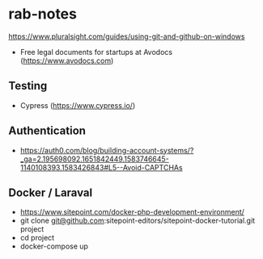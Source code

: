 # rab-notes

https://www.pluralsight.com/guides/using-git-and-github-on-windows

*  Free legal documents for startups at Avodocs (https://www.avodocs.com)

## Testing

* Cypress (https://www.cypress.io/)

## Authentication

* https://auth0.com/blog/building-account-systems/?_ga=2.195698092.1651842449.1583746645-1140108393.1583426843#L5--Avoid-CAPTCHAs

## Docker / Laraval

* https://www.sitepoint.com/docker-php-development-environment/
* git clone git@github.com:sitepoint-editors/sitepoint-docker-tutorial.git project
* cd project
* docker-compose up
 
